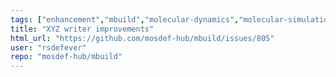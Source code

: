 ```yaml
---
tags: ["enhancement","mbuild","molecular-dynamics","molecular-simulation","molecule-builder","python"]
title: "XYZ writer improvements"
html_url: "https://github.com/mosdef-hub/mbuild/issues/805"
user: "rsdefever"
repo: "mosdef-hub/mbuild"
---
```


